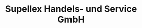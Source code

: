 ---
title: "Supellex Handels- und Service GmbH"
url: /forst/supellex-handels-und-service-gmbh/
shop: Möbel
---